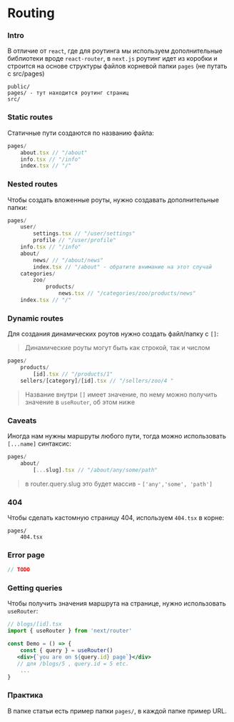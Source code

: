 # Routing

### Intro

В отличие от `react`, где для роутинга мы используем дополнительные библиотеки вроде `react-router`, в `next.js` роутинг идет из коробки и строится на основе структуры файлов корневой папки `pages` (не путать с src/pages)

```
public/
pages/ - тут находится роутинг страниц
src/
```
### Static routes

Статичные пути создаются по названию файла:
```js
pages/
    about.tsx // "/about"
    info.tsx // "/info"
    index.tsx // "/"
```

### Nested routes

Чтобы создать вложенные роуты, нужно создавать дополнительные папки:
```js
pages/
    user/
        settings.tsx // "/user/settings"
        profile // "/user/profile"
    info.tsx // "/info"
    about/
        news/ // "/about/news"
        index.tsx // "/about" - обратите внимание на этот случай
    categories/
        zoo/
            products/
                news.tsx // "/categories/zoo/products/news"
    index.tsx // "/"
```
### Dynamic routes

Для создания динамических роутов нужно создать файл/папку с `[]`:

> Динамические роуты могут быть как строкой, так и числом

```js
pages/
    products/
        [id].tsx // "/products/1"
    sellers/[category]/[id].tsx // "/sellers/zoo/4 "
```

> Название внутри `[]` имеет значение, по нему можно получить значение в `useRouter`, 
> об этом ниже

### Сaveats 

Иногда нам нужны маршруты любого пути, тогда можно использовать `[...name]` синтаксис:
```js
pages/
    about/
        [...slug].tsx // "/about/any/some/path"
```
> в router.query.slug это будет массив - `['any','some', 'path']`

### 404

Чтобы сделать кастомную страницу 404, используем `404.tsx` в корне:
```
pages/
    404.tsx
```

### Error page
```js
// TODO
```

### Getting queries

Чтобы получить значения маршрута на странице, нужно использовать `useRouter`:

```jsx
// blogs/[id].tsx
import { useRouter } from 'next/router'

const Demo = () => {
    const { query } = useRouter()  
   <div>{`you are on ${query.id} page`}</div> 
   // для /blogs/5 , query.id = 5 etc.
    ...
}
```

### Практика

В папке статьи есть пример папки `pages/`, в каждой папке пример URL.